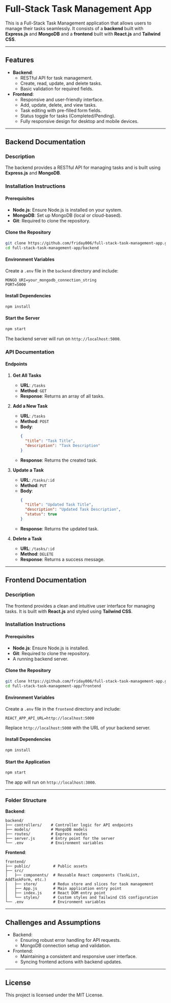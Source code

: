 # Full-Stack Task Management App

This is a Full-Stack Task Management application that allows users to manage their tasks seamlessly. It consists of a **backend** built with **Express.js** and **MongoDB** and a **frontend** built with **React.js** and **Tailwind CSS**.

---

## Features
- **Backend**:
  - RESTful API for task management.
  - Create, read, update, and delete tasks.
  - Basic validation for required fields.
- **Frontend**:
  - Responsive and user-friendly interface.
  - Add, update, delete, and view tasks.
  - Task editing with pre-filled form fields.
  - Status toggle for tasks (Completed/Pending).
  - Fully responsive design for desktop and mobile devices.

---

## Backend Documentation

### Description
The backend provides a RESTful API for managing tasks and is built using **Express.js** and **MongoDB**.

### Installation Instructions

#### Prerequisites
- **Node.js**: Ensure Node.js is installed on your system.
- **MongoDB**: Set up MongoDB (local or cloud-based).
- **Git**: Required to clone the repository.

#### Clone the Repository
```bash
git clone https://github.com/friday006/full-stack-task-management-app.git
cd full-stack-task-management-app/backend
```

#### Environment Variables
Create a `.env` file in the `backend` directory and include:
```
MONGO_URI=your_mongodb_connection_string
PORT=5000
```

#### Install Dependencies
```bash
npm install
```

#### Start the Server
```bash
npm start
```
The backend server will run on `http://localhost:5000`.

### API Documentation

#### Endpoints

1. **Get All Tasks**
   - **URL**: `/tasks`
   - **Method**: `GET`
   - **Response**: Returns an array of all tasks.

2. **Add a New Task**
   - **URL**: `/tasks`
   - **Method**: `POST`
   - **Body**:
     ```json
     {
       "title": "Task Title",
       "description": "Task Description"
     }
     ```
   - **Response**: Returns the created task.

3. **Update a Task**
   - **URL**: `/tasks/:id`
   - **Method**: `PUT`
   - **Body**:
     ```json
     {
       "title": "Updated Task Title",
       "description": "Updated Task Description",
       "status": true
     }
     ```
   - **Response**: Returns the updated task.

4. **Delete a Task**
   - **URL**: `/tasks/:id`
   - **Method**: `DELETE`
   - **Response**: Returns a success message.

---

## Frontend Documentation

### Description
The frontend provides a clean and intuitive user interface for managing tasks. It is built with **React.js** and styled using **Tailwind CSS**.

### Installation Instructions

#### Prerequisites
- **Node.js**: Ensure Node.js is installed.
- **Git**: Required to clone the repository.
- A running backend server.

#### Clone the Repository
```bash
git clone https://github.com/friday006/full-stack-task-management-app.git
cd full-stack-task-management-app/frontend
```

#### Environment Variables
Create a `.env` file in the `frontend` directory and include:
```
REACT_APP_API_URL=http://localhost:5000
```

Replace `http://localhost:5000` with the URL of your backend server.

#### Install Dependencies
```bash
npm install
```

#### Start the Application
```bash
npm start
```
The app will run on `http://localhost:3000`.

---

### Folder Structure
**Backend**:
```
backend/
├── controllers/    # Controller logic for API endpoints
├── models/         # MongoDB models
├── routes/         # Express routes
├── server.js       # Entry point for the server
└── .env            # Environment variables
```

**Frontend**:
```
frontend/
├── public/          # Public assets
├── src/
│   ├── components/  # Reusable React components (TaskList, AddTaskForm, etc.)
│   ├── store/       # Redux store and slices for task management
│   ├── App.js       # Main application entry point
│   ├── index.js     # React DOM entry point
│   └── styles/      # Custom styles and Tailwind CSS configuration
└── .env             # Environment variables
```

---

## Challenges and Assumptions
- Backend:
  - Ensuring robust error handling for API requests.
  - MongoDB connection setup and validation.
- Frontend:
  - Maintaining a consistent and responsive user interface.
  - Syncing frontend actions with backend updates.

---

## License
This project is licensed under the MIT License.